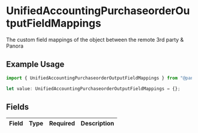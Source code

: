 # UnifiedAccountingPurchaseorderOutputFieldMappings

The custom field mappings of the object between the remote 3rd party & Panora

## Example Usage

```typescript
import { UnifiedAccountingPurchaseorderOutputFieldMappings } from "@panora/sdk/models/components";

let value: UnifiedAccountingPurchaseorderOutputFieldMappings = {};
```

## Fields

| Field       | Type        | Required    | Description |
| ----------- | ----------- | ----------- | ----------- |